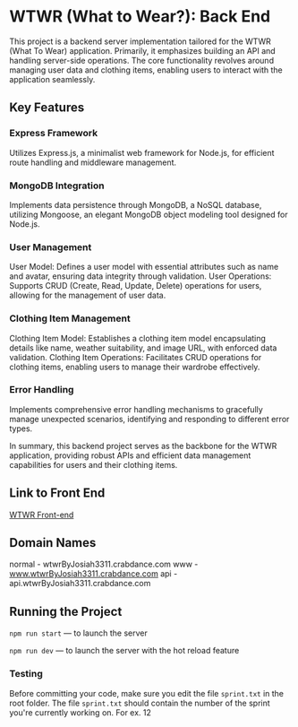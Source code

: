 # WTWR (What to Wear?): Back End

This project is a backend server implementation tailored for the WTWR (What To Wear) application. Primarily, it emphasizes building an API and handling server-side operations. The core functionality revolves around managing user data and clothing items, enabling users to interact with the application seamlessly.

## Key Features

### Express Framework

Utilizes Express.js, a minimalist web framework for Node.js, for efficient route handling and middleware management.

### MongoDB Integration

Implements data persistence through MongoDB, a NoSQL database, utilizing Mongoose, an elegant MongoDB object modeling tool designed for Node.js.

### User Management

User Model: Defines a user model with essential attributes such as name and avatar, ensuring data integrity through validation.
User Operations: Supports CRUD (Create, Read, Update, Delete) operations for users, allowing for the management of user data.

### Clothing Item Management

Clothing Item Model: Establishes a clothing item model encapsulating details like name, weather suitability, and image URL, with enforced data validation.
Clothing Item Operations: Facilitates CRUD operations for clothing items, enabling users to manage their wardrobe effectively.

### Error Handling

Implements comprehensive error handling mechanisms to gracefully manage unexpected scenarios, identifying and responding to different error types.

In summary, this backend project serves as the backbone for the WTWR application, providing robust APIs and efficient data management capabilities for users and their clothing items.

## Link to Front End

[WTWR Front-end](https://github.com/JosiahWolff/se_project_react)

## Domain Names
normal - wtwrByJosiah3311.crabdance.com
www - www.wtwrByJosiah3311.crabdance.com
api - api.wtwrByJosiah3311.crabdance.com

## Running the Project

`npm run start` — to launch the server

`npm run dev` — to launch the server with the hot reload feature

### Testing

Before committing your code, make sure you edit the file `sprint.txt` in the root folder. The file `sprint.txt` should contain the number of the sprint you're currently working on. For ex. 12
